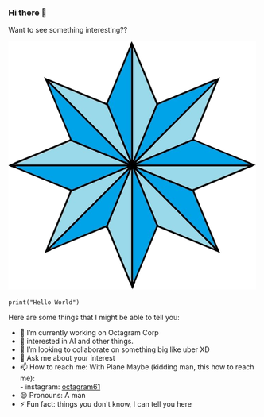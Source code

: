 ### Hi there 👋
Want to see something interesting?? 

<img src="/public/octagram.png" alt="octagram">

```
print("Hello World")
```
Here are some things that I might be able to tell you:

- 🔭 I’m currently working on Octagram Corp
- 🌱 interested in AI and other things.
- 👯 I’m looking to collaborate on something big like uber XD
- 💬 Ask me about your interest
- 📫 How to reach me: With Plane Maybe (kidding man, this how to reach me): <br>
      - instagram: <a href = "https://www.instagram.com/octagram61/">octagram61</a>
- 😄 Pronouns: A man
- ⚡ Fun fact: things you don't know, I can tell you here


